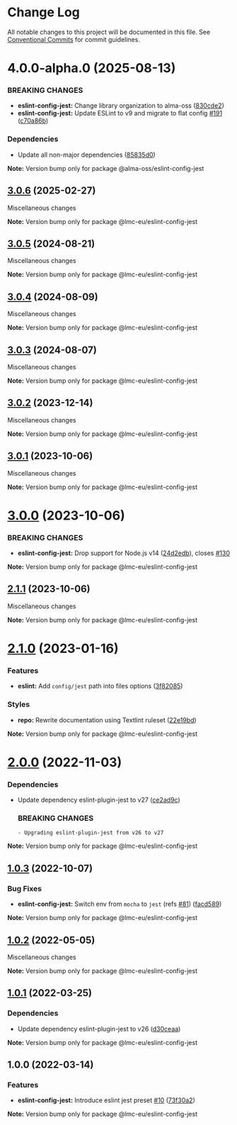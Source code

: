 # Change Log

All notable changes to this project will be documented in this file.
See [Conventional Commits](https://conventionalcommits.org) for commit guidelines.

<a name="4.0.0-alpha.0"></a>

# 4.0.0-alpha.0 (2025-08-13)

### BREAKING CHANGES

- **eslint-config-jest:** Change library organization to alma-oss ([830cde2](https://github.com/lmc-eu/code-quality-tools/commit/830cde2))
- **eslint-config-jest:** Update ESLint to v9 and migrate to flat config [#191](https://github.com/lmc-eu/code-quality-tools/issues/191) ([c70a86b](https://github.com/lmc-eu/code-quality-tools/commit/c70a86b))

### Dependencies

- Update all non-major dependencies ([85835d0](https://github.com/lmc-eu/code-quality-tools/commit/85835d0))

**Note:** Version bump only for package @alma-oss/eslint-config-jest

<a name="3.0.6"></a>

## [3.0.6](https://github.com/lmc-eu/code-quality-tools/compare/@lmc-eu/eslint-config-jest@3.0.5...@lmc-eu/eslint-config-jest@3.0.6) (2025-02-27)

Miscellaneous changes

**Note:** Version bump only for package @lmc-eu/eslint-config-jest

<a name="3.0.5"></a>

## [3.0.5](https://github.com/lmc-eu/code-quality-tools/compare/@lmc-eu/eslint-config-jest@3.0.4...@lmc-eu/eslint-config-jest@3.0.5) (2024-08-21)

Miscellaneous changes

**Note:** Version bump only for package @lmc-eu/eslint-config-jest

<a name="3.0.4"></a>

## [3.0.4](https://github.com/lmc-eu/code-quality-tools/compare/@lmc-eu/eslint-config-jest@3.0.3...@lmc-eu/eslint-config-jest@3.0.4) (2024-08-09)

Miscellaneous changes

**Note:** Version bump only for package @lmc-eu/eslint-config-jest

<a name="3.0.3"></a>

## [3.0.3](https://github.com/lmc-eu/code-quality-tools/compare/@lmc-eu/eslint-config-jest@3.0.2...@lmc-eu/eslint-config-jest@3.0.3) (2024-08-07)

Miscellaneous changes

**Note:** Version bump only for package @lmc-eu/eslint-config-jest

<a name="3.0.2"></a>

## [3.0.2](https://github.com/lmc-eu/code-quality-tools/compare/@lmc-eu/eslint-config-jest@3.0.1...@lmc-eu/eslint-config-jest@3.0.2) (2023-12-14)

Miscellaneous changes

**Note:** Version bump only for package @lmc-eu/eslint-config-jest

<a name="3.0.1"></a>

## [3.0.1](https://github.com/lmc-eu/code-quality-tools/compare/@lmc-eu/eslint-config-jest@3.0.0...@lmc-eu/eslint-config-jest@3.0.1) (2023-10-06)

Miscellaneous changes

**Note:** Version bump only for package @lmc-eu/eslint-config-jest

<a name="3.0.0"></a>

# [3.0.0](https://github.com/lmc-eu/code-quality-tools/compare/@lmc-eu/eslint-config-jest@2.1.1...@lmc-eu/eslint-config-jest@3.0.0) (2023-10-06)

### BREAKING CHANGES

- **eslint-config-jest:** Drop support for Node.js v14 ([24d2edb](https://github.com/lmc-eu/code-quality-tools/commit/24d2edb)), closes [#130](https://github.com/lmc-eu/code-quality-tools/issues/130)

**Note:** Version bump only for package @lmc-eu/eslint-config-jest

<a name="2.1.1"></a>

## [2.1.1](https://github.com/lmc-eu/code-quality-tools/compare/@lmc-eu/eslint-config-jest@2.1.0...@lmc-eu/eslint-config-jest@2.1.1) (2023-10-06)

Miscellaneous changes

**Note:** Version bump only for package @lmc-eu/eslint-config-jest

<a name="2.1.0"></a>

# [2.1.0](https://github.com/lmc-eu/code-quality-tools/compare/@lmc-eu/eslint-config-jest@2.0.0...@lmc-eu/eslint-config-jest@2.1.0) (2023-01-16)

### Features

- **eslint:** Add `config/jest` path into files options ([3f82085](https://github.com/lmc-eu/code-quality-tools/commit/3f82085))

### Styles

- **repo:** Rewrite documentation using Textlint ruleset ([22e19bd](https://github.com/lmc-eu/code-quality-tools/commit/22e19bd))

**Note:** Version bump only for package @lmc-eu/eslint-config-jest

<a name="2.0.0"></a>

# [2.0.0](https://github.com/lmc-eu/code-quality-tools/compare/@lmc-eu/eslint-config-jest@1.0.3...@lmc-eu/eslint-config-jest@2.0.0) (2022-11-03)

### Dependencies

- Update dependency eslint-plugin-jest to v27 ([ce2ad9c](https://github.com/lmc-eu/code-quality-tools/commit/ce2ad9c))

  ### BREAKING CHANGES

      - Upgrading eslint-plugin-jest from v26 to v27

**Note:** Version bump only for package @lmc-eu/eslint-config-jest

<a name="1.0.3"></a>

## [1.0.3](https://github.com/lmc-eu/code-quality-tools/compare/@lmc-eu/eslint-config-jest@1.0.2...@lmc-eu/eslint-config-jest@1.0.3) (2022-10-07)

### Bug Fixes

- **eslint-config-jest:** Switch env from `mocha` to `jest` (refs [#81](https://github.com/lmc-eu/code-quality-tools/issues/81)) ([facd589](https://github.com/lmc-eu/code-quality-tools/commit/facd589))

**Note:** Version bump only for package @lmc-eu/eslint-config-jest

<a name="1.0.2"></a>

## [1.0.2](https://github.com/lmc-eu/code-quality-tools/compare/@lmc-eu/eslint-config-jest@1.0.1...@lmc-eu/eslint-config-jest@1.0.2) (2022-05-05)

Miscellaneous changes

**Note:** Version bump only for package @lmc-eu/eslint-config-jest

<a name="1.0.1"></a>

## [1.0.1](https://github.com/lmc-eu/code-quality-tools/compare/@lmc-eu/eslint-config-jest@1.0.0...@lmc-eu/eslint-config-jest@1.0.1) (2022-03-25)

### Dependencies

- Update dependency eslint-plugin-jest to v26 ([d30ceaa](https://github.com/lmc-eu/code-quality-tools/commit/d30ceaa))

**Note:** Version bump only for package @lmc-eu/eslint-config-jest

<a name="1.0.0"></a>

## 1.0.0 (2022-03-14)

### Features

- **eslint-config-jest:** Introduce eslint jest preset [#10](https://github.com/lmc-eu/code-quality-tools/issues/10) ([73f30a2](https://github.com/lmc-eu/code-quality-tools/commit/73f30a2))

**Note:** Version bump only for package @lmc-eu/eslint-config-jest
